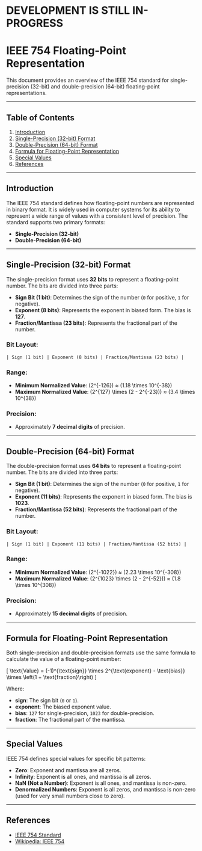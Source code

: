 # DEVELOPMENT IS STILL IN-PROGRESS

# IEEE 754 Floating-Point Representation

This document provides an overview of the IEEE 754 standard for single-precision (32-bit) and double-precision (64-bit) floating-point representations.

---

## Table of Contents

1. [Introduction](#introduction)
2. [Single-Precision (32-bit) Format](#single-precision-32-bit-format)
3. [Double-Precision (64-bit) Format](#double-precision-64-bit-format)
4. [Formula for Floating-Point Representation](#formula-for-floating-point-representation)
5. [Special Values](#special-values)
6. [References](#references)

---

## Introduction

The IEEE 754 standard defines how floating-point numbers are represented in binary format. It is widely used in computer systems for its ability to represent a wide range of values with a consistent level of precision. The standard supports two primary formats:

- **Single-Precision (32-bit)**
- **Double-Precision (64-bit)**

---

## Single-Precision (32-bit) Format

The single-precision format uses **32 bits** to represent a floating-point number. The bits are divided into three parts:

- **Sign Bit (1 bit)**: Determines the sign of the number (`0` for positive, `1` for negative).
- **Exponent (8 bits)**: Represents the exponent in biased form. The bias is **127**.
- **Fraction/Mantissa (23 bits)**: Represents the fractional part of the number.

### Bit Layout:

```
| Sign (1 bit) | Exponent (8 bits) | Fraction/Mantissa (23 bits) |
```

### Range:

- **Minimum Normalized Value**: \(2^{-126}\) ≈ \(1.18 \times 10^{-38}\)
- **Maximum Normalized Value**: \(2^{127} \times (2 - 2^{-23})\) ≈ \(3.4 \times 10^{38}\)

### Precision:

- Approximately **7 decimal digits** of precision.

---

## Double-Precision (64-bit) Format

The double-precision format uses **64 bits** to represent a floating-point number. The bits are divided into three parts:

- **Sign Bit (1 bit)**: Determines the sign of the number (`0` for positive, `1` for negative).
- **Exponent (11 bits)**: Represents the exponent in biased form. The bias is **1023**.
- **Fraction/Mantissa (52 bits)**: Represents the fractional part of the number.

### Bit Layout:

```
| Sign (1 bit) | Exponent (11 bits) | Fraction/Mantissa (52 bits) |
```

### Range:

- **Minimum Normalized Value**: \(2^{-1022}\) ≈ \(2.23 \times 10^{-308}\)
- **Maximum Normalized Value**: \(2^{1023} \times (2 - 2^{-52})\) ≈ \(1.8 \times 10^{308}\)

### Precision:

- Approximately **15 decimal digits** of precision.

---

## Formula for Floating-Point Representation

Both single-precision and double-precision formats use the same formula to calculate the value of a floating-point number:

\[
\text{Value} = (-1)^{\text{sign}} \times 2^{\text{exponent} - \text{bias}} \times \left(1 + \text{fraction}\right)
\]

Where:

- **sign**: The sign bit (`0` or `1`).
- **exponent**: The biased exponent value.
- **bias**: `127` for single-precision, `1023` for double-precision.
- **fraction**: The fractional part of the mantissa.

---

## Special Values

IEEE 754 defines special values for specific bit patterns:

- **Zero**: Exponent and mantissa are all zeros.
- **Infinity**: Exponent is all ones, and mantissa is all zeros.
- **NaN (Not a Number)**: Exponent is all ones, and mantissa is non-zero.
- **Denormalized Numbers**: Exponent is all zeros, and mantissa is non-zero (used for very small numbers close to zero).

---

## References

- [IEEE 754 Standard](https://ieeexplore.ieee.org/document/8766229)
- [Wikipedia: IEEE 754](https://en.wikipedia.org/wiki/IEEE_754)
